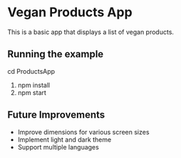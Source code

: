 # Vegan Products App

This is a basic app that displays a list of vegan products.

## Running the example

cd ProductsApp
1. npm install
2. npm start

## Future Improvements

- Improve dimensions for various screen sizes
- Implement light and dark theme
- Support multiple languages